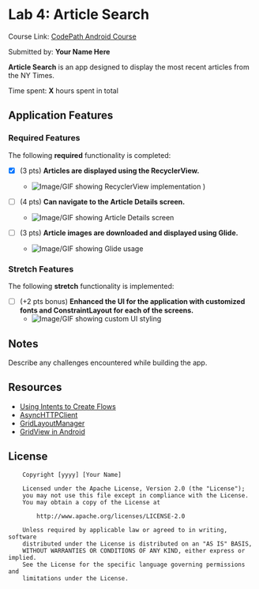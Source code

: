 # Lab 4: Article Search

Course Link: [CodePath Android Course](https://courses.codepath.org/courses/and102/unit/4#!labs)

Submitted by: **Your Name Here** <!-- Replace 'Your Name Here' with your actual name -->

**Article Search** is an app designed to display the most recent articles from the NY Times.

Time spent: **X** hours spent in total <!-- Replace 'X' with the number of hours you spent on this project -->

## Application Features

### Required Features

The following **required** functionality is completed:

- [x] (3 pts) **Articles are displayed using the RecyclerView.**
  - ![Image/GIF showing RecyclerView implementation](https://github.com/user-attachments/assets/e9e1ad60-f4fa-4eaf-b4bc-4f643484dbbf)
) <!-- Replace this link with your actual image/GIF link -->

- [ ] (4 pts) **Can navigate to the Article Details screen.**
  - ![Image/GIF showing Article Details screen](http://i.imgur.com/link/to/your/gif/file.gif) <!-- Replace this link with your actual image/GIF link -->

- [ ] (3 pts) **Article images are downloaded and displayed using Glide.**
  - ![Image/GIF showing Glide usage](http://i.imgur.com/link/to/your/gif/file.gif) <!-- Replace this link with your actual image/GIF link -->

### Stretch Features

The following **stretch** functionality is implemented:

- [ ] (+2 pts bonus) **Enhanced the UI for the application with customized fonts and ConstraintLayout for each of the screens.**
  - ![Image/GIF showing custom UI styling](http://i.imgur.com/link/to/your/gif/file.gif) <!-- Replace this link with your actual image/GIF link -->

## Notes

Describe any challenges encountered while building the app. <!-- Replace this with your specific challenges and experiences -->

## Resources

- [Using Intents to Create Flows](https://guides.codepath.org/android/Using-Intents-to-Create-Flows)
- [AsyncHTTPClient](https://guides.codepath.org/android/Using-CodePath-Async-Http-Client)
- [GridLayoutManager](https://developer.android.com/reference/kotlin/androidx/recyclerview/widget/GridLayoutManager)
- [GridView in Android](https://www.geeksforgeeks.org/gridview-in-android-with-example/)

## License

```plaintext
    Copyright [yyyy] [Your Name]

    Licensed under the Apache License, Version 2.0 (the "License");
    you may not use this file except in compliance with the License.
    You may obtain a copy of the License at

        http://www.apache.org/licenses/LICENSE-2.0

    Unless required by applicable law or agreed to in writing, software
    distributed under the License is distributed on an "AS IS" BASIS,
    WITHOUT WARRANTIES OR CONDITIONS OF ANY KIND, either express or implied.
    See the License for the specific language governing permissions and
    limitations under the License.
